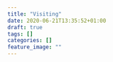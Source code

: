 ```yaml
---
title: "Visiting"
date: 2020-06-21T13:35:52+01:00
draft: true
tags: []
categories: []
feature_image: ""
---
```



